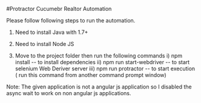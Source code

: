 #Protractor Cucumebr Realtor Automation

Please follow following steps to run the automation.


1) Need to install Java with 1.7+
2) Need to install Node JS

3) Move to the project folder then run the following commands
   i) npm install -- to install dependencies
   ii) npm run start-webdriver  -- to start selenium Web Deriver server
   iii) npm run protractor -- to start execution ( run this command from another command prompt window)


Note: The given application is not a angular js application so I disabled the async wait to work on non angular js applications.
